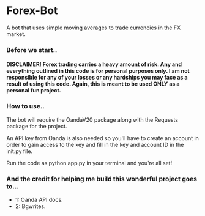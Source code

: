 # Forex-Bot
A bot that uses simple moving averages to trade currencies in the FX market.

### Before we start..
#### DISCLAIMER! Forex trading carries a heavy amount of risk. Any and everything outlined in this code is for personal purposes only. I am not responsible for any of your losses or any hardships you may face as a result of using this code. Again, this is meant to be used ONLY as a personal fun project.

### How to use..
The bot will require the OandaV20 package along with the Requests package for the project.

An API key from Oanda is also needed so you'll have to create an account in order to gain access to the key and fill in the key and account ID in the init.py file.

Run the code as python app.py in your terminal and you're all set!

### And the credit for helping me build this wonderful project goes to... 
- 1: Oanda API docs.
- 2: Bgwrites.
